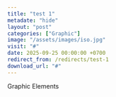 ```yaml
---
title: "test 1"
metadate: "hide"
layout: "post"
categories: ["Graphic"]
image: "/assets/images/iso.jpg"
visit: "#"
date: 2025-09-25 00:00:00 +0700
redirect_from: /redirects/test-1
download_url: "#"
---
```

Graphic Elements
